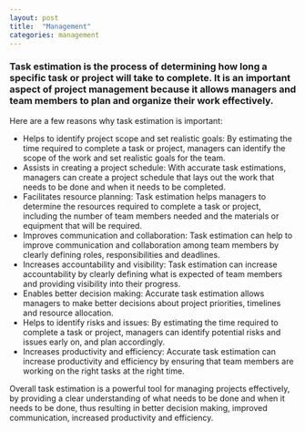```yaml
---
layout: post
title:  "Management"
categories: management
---
```


### Task estimation is the process of determining how long a specific task or project will take to complete. It is an important aspect of project management because it allows managers and team members to plan and organize their work effectively. 

Here are a few reasons why task estimation is important:

* Helps to identify project scope and set realistic goals: By estimating the time required to complete a task or project, managers can identify the scope of the work and set realistic goals for the team.
* Assists in creating a project schedule: With accurate task estimations, managers can create a project schedule that lays out the work that needs to be done and when it needs to be completed.
* Facilitates resource planning: Task estimation helps managers to determine the resources required to complete a task or project, including the number of team members needed and the materials or equipment that will be required.
* Improves communication and collaboration: Task estimation can help to improve communication and collaboration among team members by clearly defining roles, responsibilities and deadlines.
* Increases accountability and visibility: Task estimation can increase accountability by clearly defining what is expected of team members and providing visibility into their progress.
* Enables better decision making: Accurate task estimation allows managers to make better decisions about project priorities, timelines and resource allocation.
* Helps to identify risks and issues: By estimating the time required to complete a task or project, managers can identify potential risks and issues early on, and plan accordingly.
* Increases productivity and efficiency: Accurate task estimation can increase productivity and efficiency by ensuring that team members are working on the right tasks at the right time.

Overall task estimation is a powerful tool for managing projects effectively, by providing a clear understanding of what needs to be done and when it needs to be done, thus resulting in better decision making, improved communication, increased productivity and efficiency.